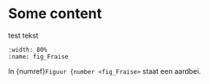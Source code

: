 # Some content

test tekst

```{figure} Fraise.jpg
:width: 80%
:name: fig_Fraise
```

In {numref}`Figuur {number <fig_Fraise>` staat een aardbei.
